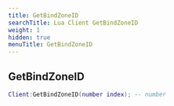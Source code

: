 ```yaml
---
title: GetBindZoneID
searchTitle: Lua Client GetBindZoneID
weight: 1
hidden: true
menuTitle: GetBindZoneID
---
```

## GetBindZoneID
```lua
Client:GetBindZoneID(number index); -- number
```